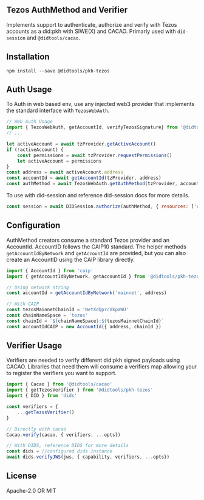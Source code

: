 ## Tezos AuthMethod and Verifier
Implements support to authenticate, authorize and verify with Tezos accounts as a did:pkh with SIWE(X) and CACAO. 
Primarly used with `did-session` and `@didtools/cacao`. 

## Installation

```
npm install --save @didtools/pkh-tezos
```

## Auth Usage

To Auth in web based env, use any injected web3 provider that implements the standard interface with `TezosWebAuth`.

```ts
// Web Auth Usage
import { TezosWebAuth, getAccountId, verifyTezosSignature} from '@didtools/pkh-tezos'
// ...

let activeAccount = await tzProvider.getActiveAccount()
if (!activeAccount) {
	const permissions = await tzProvider.requestPermissions()
	let activeAccount = permissions
}
const address = await activeAccount.address
const accountId = await getAccountId(tzProvider, address)
const authMethod = await TezosWebAuth.getAuthMethod(tzProvider, accountId, publicKey)
```

<!-- To Auth in a Node based env, use any standard web3 provider interface with `TezosNodeAuth`

```ts
const session = await DIDSession.authorize(authMethod, { resources: ['ceramic://*'] })
``` -->

<!-- ```js
// Node Auth Usage
import { TezosNodeAuth, getAccountId } from '@didtools/pkh-tezos'
// ...

let activeAccount = await tzProvider.getActiveAccount()
if (!activeAccount) {
	const permissions = await tzProvider.requestPermissions()
	let activeAccount = permissions
}
const address = await activeAccount.address
const accountId = await getAccountId(tzProvider, address)
const authMethod = await TezosNodeAuth.getAuthMethod(tzProvider, accountId, publicKey)
``` -->

To use with did-session and reference did-session docs for more details.

```js
const session = await DIDSession.authorize(authMethod, { resources: ['ceramic://*'] })
```

## Configuration

AuthMethod creators consume a standard Tezos provider and an AccountId. AccountID follows the 
CAIP10 standard. The helper methods `getAccountIdByNetwork` and `getAccountId` are provided, but you can also create an AccountID
using the CAIP library directly. 

```js
import { AccountId } from 'caip'
import { getAccountIdByNetwork, getAccountId } from '@didtools/pkh-tezos'

// Using network string
const accountId = getAccountIdByNetwork('mainnet', address)

// With CAIP
const tezosMainnetChainId = 'NetXdQprcVkpaWU'
const chainNameSpace = 'tezos'
const chainId = `${chainNameSpace}:${tezosMainnetChainId}`
const accountIdCAIP = new AccountId({ address, chainId })
```

<!-- The `TezosNodeAuth` additionally consumes an application name. The 'TezosWebAuth' method uses your 
application domain name by default.

```ts
import { TezosNodeAuth } from '@didtools/pkh-tezos'

const authMethod = await TezosNodeAuth.getAuthMethod(tzProvider, accountId)
``` -->

## Verifier Usage

Verifiers are needed to verify different did:pkh signed payloads using CACAO. Libraries that need them will
consume a verifiers map allowing your to register the verifiers you want to support. 

```ts
import { Cacao } from '@didtools/cacao'
import { getTezosVerifier } from '@didtools/pkh-tezos'
import { DID } from 'dids'

const verifiers = {
	...getTezosVerifier()
}

// Directly with cacao
Cacao.verify(cacao, { verifiers, ...opts})

// With DIDS, reference DIDS for more details
const dids = //configured dids instance
await dids.verifyJWS(jws, { capability, verifiers, ...opts})
```

## License

Apache-2.0 OR MIT
